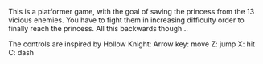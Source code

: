 This is a platformer game, with the goal of saving the princess from the 13 vicious enemies.
You have to fight them in increasing difficulty order to finally reach the princess.
All this backwards though...

The controls are inspired by Hollow Knight:
Arrow key: move
Z: jump
X: hit
C: dash